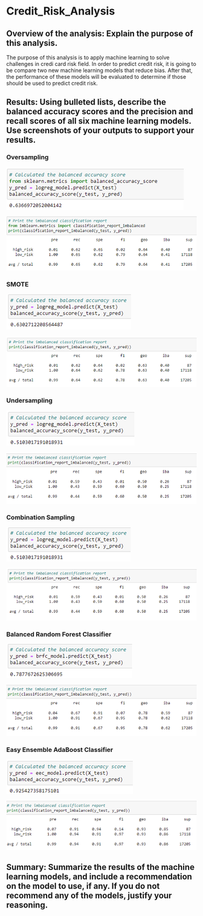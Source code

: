 # Credit_Risk_Analysis

## Overview of the analysis: Explain the purpose of this analysis.
The purpose of this analysis is to apply machine learning to solve challenges in credi card risk field. 
In order to predict credit risk, it is going to be compare two new machine learning models that reduce bias. After that, the performance of these models will be evaluated to determine if those should be used to predict credit risk.

## Results: Using bulleted lists, describe the balanced accuracy scores and the precision and recall scores of all six machine learning models. Use screenshots of your outputs to support your results.

### Oversampling

![A1](m1.png) 

![A1.1](m1.1a.png)

### SMOTE
![A2](m2.png) 

![A2.1](m2.1.png)

### Undersampling

![A3](m3.png) 

![A3.1](m3.1.png)

### Combination Sampling

![A4](m4.png) 

![A4.1](m4.1.png)

### Balanced Random Forest Classifier

![A5](m5.png) 

![A5.1](m5.1.png)

### Easy Ensemble AdaBoost Classifier
![A6](m6.png) 

![A6.1](m6.1.png)



## Summary: Summarize the results of the machine learning models, and include a recommendation on the model to use, if any. If you do not recommend any of the models, justify your reasoning.

